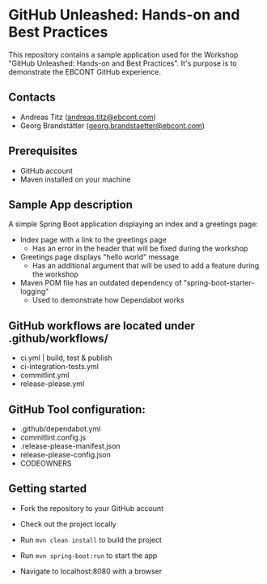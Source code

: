 # GitHub Unleashed: Hands-on and Best Practices

This repository contains a sample application used for the Workshop "GitHub Unleashed: Hands-on and Best Practices".
It's purpose is to demonstrate the EBCONT GitHub experience.

## Contacts

- Andreas Titz (andreas.titz@ebcont.com)
- Georg Brandstätter (georg.brandstaetter@ebcont.com)

## Prerequisites

- GitHub account
- Maven installed on your machine

## Sample App description

A simple Spring Boot application displaying an index and a greetings page:
- Index page with a link to the greetings page
  - Has an error in the header that will be fixed during the workshop 
- Greetings page displays "hello world" message
  - Has an additional argument that will be used to add a feature during the workshop 
- Maven POM file has an outdated dependency of "spring-boot-starter-logging"
  - Used to demonstrate how Dependabot works  

## GitHub workflows are located under .github/workflows/
- ci.yml | build, test & publish  
- ci-integration-tests.yml
- commitlint.yml
- release-please.yml

## GitHub Tool configuration:
- .github/dependabot.yml
- commitlint.config.js
- .release-please-manifest.json
- release-please-config.json
- CODEOWNERS

## Getting started

- Fork the repository to your GitHub account
- Check out the project locally

- Run `mvn clean install` to build the project
- Run `mvn spring-boot:run` to start the app
- Navigate to localhost:8080 with a browser



